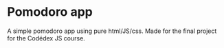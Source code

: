 # Pomodoro app

A simple pomodoro app using pure html/JS/css. Made for the final project for the Codédex JS course. 
